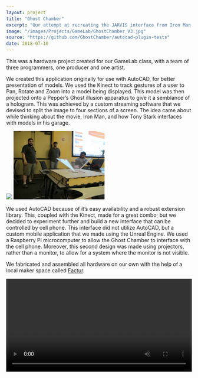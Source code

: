 ```yaml
---
layout: project
title: "Ghost Chamber"
excerpt: "Our attempt at recreating the JARVIS interface from Iron Man. We were only a few million Dollars of hologram short from recreating it."
image: "/images/Projects/GameLab/GhostChamber_V3.jpg"
source: "https://github.com/GhostChamber/autocad-plugin-tests"
date: 2018-07-10
---
```

This was a hardware project created for our GameLab class, with a team of three programmers, one producer and one artist.

We created this application originally for use with AutoCAD, for better presentation of models. We used the Kinect to track gestures of a user to Pan, Rotate and Zoom into a model being displayed. This model was then projected onto a Pepper’s Ghost illusion apparatus to give it a semblance of a hologram. This was achieved by a custom streaming software that we devised to split the image to four sections of a screen. The idea came about while thinking about the movie, Iron Man, and how Tony Stark interfaces with models in his garage.

<img src="/images/Projects/GameLab/GameLabTeam.jpg" width="49%"/> <img src="/images/Projects/GameLab/GhostChamer_V5.jpg" width="49%"/>

We used AutoCAD because of it’s easy availability and a robust extension library. This, coupled with the Kinect, made for a great combo; but we decided to experiment further and build a new interface that can be controlled by cell phone. This interface did not utilize AutoCAD, but a custom mobile application that we made using the Unreal Engine. We used a Raspberry Pi microcomputer to allow the Ghost Chamber to interface with the cell phone. Moreover, this second design was made using projectors, rather than a monitor, to allow for a system where the monitor is not visible.

We fabricated and assembled all hardware on our own with the help of a local maker space called <a href="http://factur.org/">Factur</a>.

<video width="100%" controls>
    <source src="/images/Projects/GameLab/GhostChamber/GhostChamber_DemoVideo.mp4" type="video/mp4">
</video>